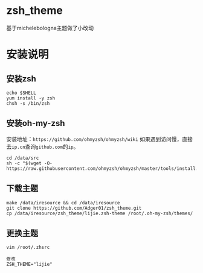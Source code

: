 # zsh_theme
基于michelebologna主题做了小改动

# 安装说明

## 安装zsh
```
echo $SHELL
yum install -y zsh
chsh -s /bin/zsh
```

## 安装oh-my-zsh

安装地址：`https://github.com/ohmyzsh/ohmyzsh/wiki`
如果遇到访问慢，直接去`ip.cn`查询`github.com`的`ip`。


```
cd /data/src
sh -c "$(wget -O- https://raw.githubusercontent.com/ohmyzsh/ohmyzsh/master/tools/install.sh)"
```

## 下载主题
```
make /data/iresource && cd /data/iresource  
git clone https://github.com/Adger01/zsh_theme.git
cp /data/iresource/zsh_theme/lijie.zsh-theme /root/.oh-my-zsh/themes/
```

## 更换主题
```
vim /root/.zhsrc

修改
ZSH_THEME="lijie"


```
